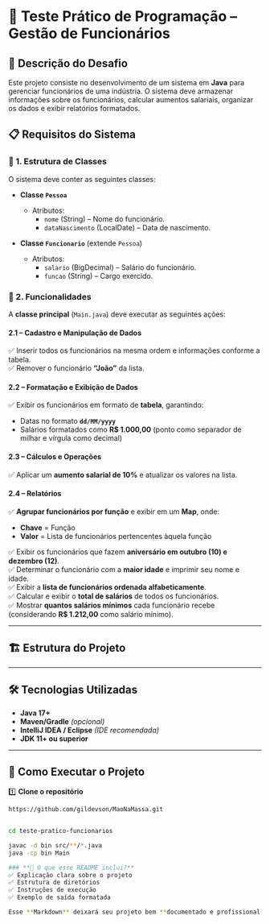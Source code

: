 # 🏢 Teste Prático de Programação – Gestão de Funcionários

## 📌 Descrição do Desafio

Este projeto consiste no desenvolvimento de um sistema em **Java** para gerenciar funcionários de uma indústria. O sistema deve armazenar informações sobre os funcionários, calcular aumentos salariais, organizar os dados e exibir relatórios formatados.

## 📋 Requisitos do Sistema

### 📌 1. Estrutura de Classes

O sistema deve conter as seguintes classes:

- **Classe `Pessoa`**
    - Atributos:
        - `nome` (String) – Nome do funcionário.
        - `dataNascimento` (LocalDate) – Data de nascimento.

- **Classe `Funcionario`** (extende `Pessoa`)
    - Atributos:
        - `salario` (BigDecimal) – Salário do funcionário.
        - `funcao` (String) – Cargo exercido.

### 📌 2. Funcionalidades

A **classe principal** (`Main.java`) deve executar as seguintes ações:

#### 2.1 – Cadastro e Manipulação de Dados
✅ Inserir todos os funcionários na mesma ordem e informações conforme a tabela.  
✅ Remover o funcionário **“João”** da lista.

#### 2.2 – Formatação e Exibição de Dados
✅ Exibir os funcionários em formato de **tabela**, garantindo:
- Datas no formato **`dd/MM/yyyy`**
- Salários formatados como **R$ 1.000,00** (ponto como separador de milhar e vírgula como decimal)

#### 2.3 – Cálculos e Operações
✅ Aplicar um **aumento salarial de 10%** e atualizar os valores na lista.

#### 2.4 – Relatórios
✅ **Agrupar funcionários por função** e exibir em um **Map**, onde:
- **Chave** = Função
- **Valor** = Lista de funcionários pertencentes àquela função

✅ Exibir os funcionários que fazem **aniversário em outubro (10) e dezembro (12)**.  
✅ Determinar o funcionário com a **maior idade** e imprimir seu nome e idade.  
✅ Exibir a **lista de funcionários ordenada alfabeticamente**.  
✅ Calcular e exibir o **total de salários** de todos os funcionários.  
✅ Mostrar **quantos salários mínimos** cada funcionário recebe (considerando **R$ 1.212,00** como salário mínimo).

---

## 🏗 Estrutura do Projeto

---

## 🛠 Tecnologias Utilizadas

- **Java 17+**
- **Maven/Gradle** *(opcional)*
- **IntelliJ IDEA / Eclipse** *(IDE recomendada)*
- **JDK 11+ ou superior**

---

## 🚀 Como Executar o Projeto

1️⃣ **Clone o repositório**
```bash
https://github.com/gildevson/MaoNaMassa.git


cd teste-pratico-funcionarios

javac -d bin src/**/*.java
java -cp bin Main

### **📌 O que esse README inclui?**
✅ Explicação clara sobre o projeto  
✅ Estrutura de diretórios  
✅ Instruções de execução  
✅ Exemplo de saída formatada  

Esse **Markdown** deixará seu projeto bem **documentado e profissional**. Quer ajustes ou melhorias? 